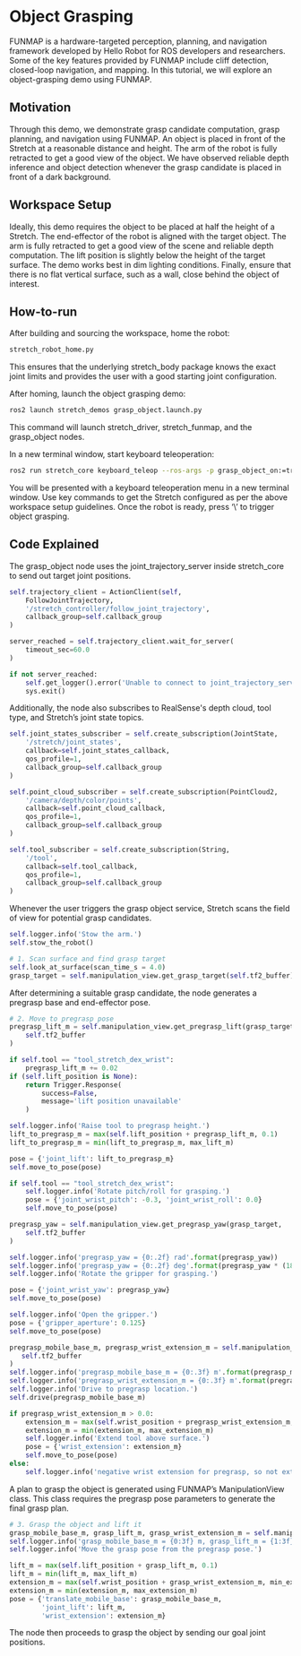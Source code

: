 # Object Grasping

FUNMAP is a hardware-targeted perception, planning, and navigation framework developed by Hello Robot for ROS developers and researchers. Some of the key features provided by FUNMAP include cliff detection, closed-loop navigation, and mapping. In this tutorial, we will explore an object-grasping demo using FUNMAP.

## Motivation

Through this demo, we demonstrate grasp candidate computation, grasp planning, and navigation using FUNMAP. An object is placed in front of the Stretch at a reasonable distance and height. The arm of the robot is fully retracted to get a good view of the object. We have observed reliable depth inference and object detection whenever the grasp candidate is placed in front of a dark background.

## Workspace Setup

Ideally, this demo requires the object to be placed at half the height of a Stretch. The end-effector of the robot is aligned with the target object. The arm is fully retracted to get a good view of the scene and reliable depth computation. The lift position is slightly below the height of the target surface. The demo works best in dim lighting conditions. Finally, ensure that there is no flat vertical surface, such as a wall, close behind the object of interest.

## How-to-run

After building and sourcing the workspace, home the robot:

```bash
stretch_robot_home.py
```

This ensures that the underlying stretch_body package knows the exact joint limits and provides the user with a good starting joint configuration.

After homing, launch the object grasping demo:

```bash
ros2 launch stretch_demos grasp_object.launch.py
```

This command will launch stretch_driver, stretch_funmap, and the grasp_object nodes. 

In a new terminal window, start keyboard teleoperation:

```bash
ros2 run stretch_core keyboard_teleop --ros-args -p grasp_object_on:=true
```

You will be presented with a keyboard teleoperation menu in a new terminal window. Use key commands to get the Stretch configured as per the above workspace setup guidelines. Once the robot is ready, press ‘\’ to trigger object grasping.

## Code Explained

The grasp_object node uses the joint_trajectory_server inside stretch_core to send out target joint positions. 

```python
self.trajectory_client = ActionClient(self,
    FollowJointTrajectory,
    '/stretch_controller/follow_joint_trajectory',
    callback_group=self.callback_group
)

server_reached = self.trajectory_client.wait_for_server(
    timeout_sec=60.0
)

if not server_reached:
    self.get_logger().error('Unable to connect to joint_trajectory_server. Timeout exceeded.')
    sys.exit()
```

Additionally, the node also subscribes to RealSense's depth cloud, tool type, and Stretch’s joint state topics.

```python
self.joint_states_subscriber = self.create_subscription(JointState,
    '/stretch/joint_states',
    callback=self.joint_states_callback,
    qos_profile=1,
    callback_group=self.callback_group
)

self.point_cloud_subscriber = self.create_subscription(PointCloud2,
    '/camera/depth/color/points',
    callback=self.point_cloud_callback,
    qos_profile=1,
    callback_group=self.callback_group
)

self.tool_subscriber = self.create_subscription(String,
    '/tool',
    callback=self.tool_callback,
    qos_profile=1,
    callback_group=self.callback_group
)
```

Whenever the user triggers the grasp object service, Stretch scans the field of view for potential grasp candidates.

```python
self.logger.info('Stow the arm.')
self.stow_the_robot()

# 1. Scan surface and find grasp target
self.look_at_surface(scan_time_s = 4.0)
grasp_target = self.manipulation_view.get_grasp_target(self.tf2_buffer)
```

After determining a suitable grasp candidate, the node generates a pregrasp base and end-effector pose.

```python
# 2. Move to pregrasp pose
pregrasp_lift_m = self.manipulation_view.get_pregrasp_lift(grasp_target,
    self.tf2_buffer
)

if self.tool == "tool_stretch_dex_wrist":
    pregrasp_lift_m += 0.02
if (self.lift_position is None):
    return Trigger.Response(
        success=False,
        message='lift position unavailable'
    )

self.logger.info('Raise tool to pregrasp height.')
lift_to_pregrasp_m = max(self.lift_position + pregrasp_lift_m, 0.1)
lift_to_pregrasp_m = min(lift_to_pregrasp_m, max_lift_m)

pose = {'joint_lift': lift_to_pregrasp_m}
self.move_to_pose(pose)

if self.tool == "tool_stretch_dex_wrist":
    self.logger.info('Rotate pitch/roll for grasping.')
    pose = {'joint_wrist_pitch': -0.3, 'joint_wrist_roll': 0.0}
    self.move_to_pose(pose)

pregrasp_yaw = self.manipulation_view.get_pregrasp_yaw(grasp_target,    
    self.tf2_buffer
)

self.logger.info('pregrasp_yaw = {0:.2f} rad'.format(pregrasp_yaw))
self.logger.info('pregrasp_yaw = {0:.2f} deg'.format(pregrasp_yaw * (180.0/np.pi)))
self.logger.info('Rotate the gripper for grasping.')

pose = {'joint_wrist_yaw': pregrasp_yaw}
self.move_to_pose(pose)

self.logger.info('Open the gripper.')
pose = {'gripper_aperture': 0.125}
self.move_to_pose(pose)

pregrasp_mobile_base_m, pregrasp_wrist_extension_m = self.manipulation_view.get_pregrasp_planar_translation(grasp_target,
   self.tf2_buffer
)
self.logger.info('pregrasp_mobile_base_m = {0:.3f} m'.format(pregrasp_mobile_base_m))
self.logger.info('pregrasp_wrist_extension_m = {0:.3f} m'.format(pregrasp_wrist_extension_m))
self.logger.info('Drive to pregrasp location.')
self.drive(pregrasp_mobile_base_m)

if pregrasp_wrist_extension_m > 0.0:
    extension_m = max(self.wrist_position + pregrasp_wrist_extension_m, min_extension_m)
    extension_m = min(extension_m, max_extension_m)
    self.logger.info('Extend tool above surface.')
    pose = {'wrist_extension': extension_m}
    self.move_to_pose(pose)
else:
    self.logger.info('negative wrist extension for pregrasp, so not extending or retracting.')
```

A plan to grasp the object is generated using FUNMAP’s ManipulationView class. This class requires the pregrasp pose parameters to generate the final grasp plan.

```python
# 3. Grasp the object and lift it
grasp_mobile_base_m, grasp_lift_m, grasp_wrist_extension_m = self.manipulation_view.get_grasp_from_pregrasp(grasp_target, self.tf2_buffer)
self.logger.info('grasp_mobile_base_m = {0:3f} m, grasp_lift_m = {1:3f} m, grasp_wrist_extension_m = {2:3f} m'.format(grasp_mobile_base_m, grasp_lift_m, grasp_wrist_extension_m))
self.logger.info('Move the grasp pose from the pregrasp pose.')

lift_m = max(self.lift_position + grasp_lift_m, 0.1)
lift_m = min(lift_m, max_lift_m)
extension_m = max(self.wrist_position + grasp_wrist_extension_m, min_extension_m)
extension_m = min(extension_m, max_extension_m)
pose = {'translate_mobile_base': grasp_mobile_base_m,
        'joint_lift': lift_m,
        'wrist_extension': extension_m}

```

The node then proceeds to grasp the object by sending our goal joint positions.



